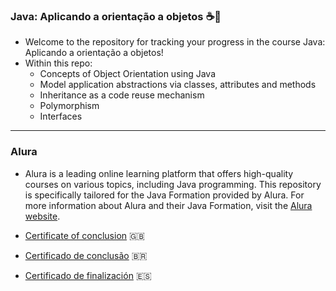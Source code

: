### Java: Aplicando a orientação a objetos ☕📓

- Welcome to the repository for tracking your progress in the course Java: Aplicando a orientação a objetos! 
- Within this repo:
   - Concepts of Object Orientation using Java
   - Model application abstractions via classes, attributes and methods
   - Inheritance as a code reuse mechanism
   - Polymorphism
   - Interfaces


---  
### Alura

- Alura is a leading online learning platform that offers high-quality courses on various topics, including Java programming. This repository is specifically tailored for the Java Formation provided by Alura.
For more information about Alura and their Java Formation, visit the [Alura website](https://www.alura.com.br/).

- [Certificate of conclusion](https://cursos.alura.com.br/certificate/d7ba5b4d-9065-4d93-ad95-d877b00f3b18?lang=en) 🇬🇧
- [Certificado de conclusão](https://cursos.alura.com.br/certificate/d7ba5b4d-9065-4d93-ad95-d877b00f3b18?lang=pt_BR) 🇧🇷
- [Certificado de finalización](https://cursos.alura.com.br/certificate/d7ba5b4d-9065-4d93-ad95-d877b00f3b18?lang=es) 🇪🇸
